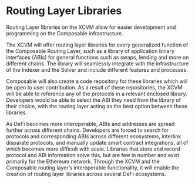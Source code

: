 # Routing Layer Libraries 

Routing Layer libraries on the XCVM allow for easier development and programming on the Composable infrastructure.

The XCVM will offer routing layer libraries for every generalized function of the Composable Routing Layer, such as a 
library of application binary interfaces (ABIs) for general functions such as swaps, lending and more on different 
chains. The library will seamlessly integrate with the infrastructure of the Indexer and the Solver and include 
different features and processes.

Composable will also create a code repository for these libraries which will be open to user contribution. As a result 
of these repositories, the XCVM will be able to reference any of the protocols in a relevant enclosed library. 
Developers would be able to select the ABI they need from the library of their choice, with the routing layer acting as 
the best option between these libraries.

As DeFi becomes more interoperable, ABIs and addresses are spread further across different chains. Developers are 
forced to search for protocols and corresponding ABIs across different ecosystems, interlink disparate protocols, and 
manually update smart contract integrations, all of which becomes more difficult with scale. Libraries that store and 
record protocol and ABI information solve this, but are few in number and exist primarily for the Ethereum network. 
Through the XCVM and the Composable routing layer’s interoperable functionality, it will enable the creation of routing 
layer libraries across several DeFi ecosystems.
